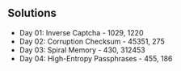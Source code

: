 ## Solutions 
* Day 01: Inverse Captcha - 1029, 1220
* Day 02: Corruption Checksum - 45351, 275
* Day 03: Spiral Memory - 430, 312453
* Day 04: High-Entropy Passphrases - 455, 186
